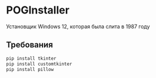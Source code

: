 # POGInstaller

Установщик Windows 12, которая была слита в 1987 году

## Требования

```sh
pip install tkinter
pip install customtkinter
pip install pillow
```